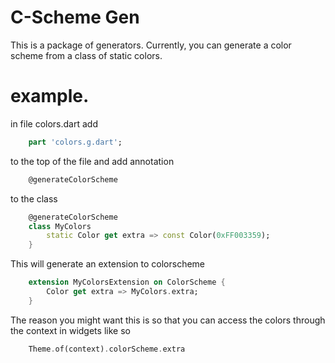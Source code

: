 # C-Scheme Gen
This is a package of generators. Currently, you can generate a color scheme from a class of static colors.

# example.

in file colors.dart add
```dart
    part 'colors.g.dart';
```
to the top of the file
and add annotation 
```dart
    @generateColorScheme
```

to the class
```dart
    @generateColorScheme
    class MyColors 
        static Color get extra => const Color(0xFF003359);
    }
```

This will generate an extension to colorscheme 
```dart
    extension MyColorsExtension on ColorScheme {
        Color get extra => MyColors.extra;
    }
```
The reason you might want this is so that you can access the colors through the context in widgets like so
```dart 
    Theme.of(context).colorScheme.extra
```
